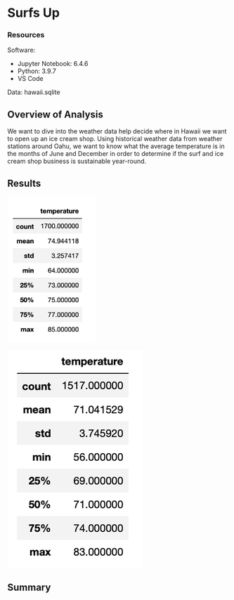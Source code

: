 # Surfs Up

### Resources

Software:

- Jupyter Notebook: 6.4.6
- Python: 3.9.7
- VS Code

Data: hawaii.sqlite

## Overview of Analysis

We want to dive into the weather data help decide where in Hawaii we want to open up an ice cream shop. Using historical weather data from weather stations around Oahu, we want to know what the average temperature is in the months of June and December in order to determine if the surf and ice cream shop business is sustainable year-round.

## Results

<img src="https://github.com/brown-rox20/surfs_up/blob/main/June%20Temps%20Description.png" alt="June Temps Description.png"
width="200">

<img src="https://github.com/brown-rox20/surfs_up/blob/main/December%20Temps%20Description.png" alt="December Temps Description.png">

## Summary
